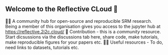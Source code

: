 ## Welcome to the Reflective CLoud 👋



🙋‍♀️ A community hub for open-source and reproducible SRM research. Being a member of this organisation gives you access to the jupyter hub at https://reflective.2i2c.cloud/
🌈 Contribution - this is a *community* resource. Start dicsussions via the discussions tab here, share code, make tutorials, make reproducible figures for your papers etc. 
👩‍💻 Useful resources - To do, need links to datasets, tutorials etc.

